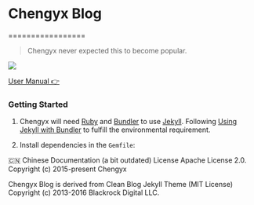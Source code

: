# Chengyx Blog
=================

> Chengyx never expected this to become popular.

![](https://chengyx.me/img/blog-desktop.jpg)

[User Manual 👉](_doc/Manual.md)

### Getting Started

1. Chengyx will need [Ruby](https://www.ruby-lang.org/en/) and [Bundler](https://bundler.io/) to use [Jekyll](https://jekyllrb.com/). Following [Using Jekyll with Bundler](https://jekyllrb.com/tutorials/using-jekyll-with-bundler/) to fulfill the environmental requirement.

2. Install dependencies in the `Gemfile`:

🇨🇳 Chinese Documentation (a bit outdated)
License
Apache License 2.0.
Copyright (c) 2015-present Chengyx

Chengyx Blog is derived from Clean Blog Jekyll Theme (MIT License)
Copyright (c) 2013-2016 Blackrock Digital LLC.
